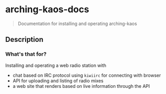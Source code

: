 # arching-kaos-docs

> Documentation for installing and operating arching-kaos

## Description

### What's that for?

Installing and operating a web radio station with
- chat based on IRC protocol using `kiwiirc` for connecting with browser
- API for uploading and listing of radio mixes
- a web site that renders based on live information through the API


